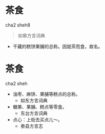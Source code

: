 # 茶食
cha2 sheh8
> 如皋方言词典
- 干藏的糕饼果脯的总称。因就茶而食，故名。

# 茶食
cha2 sheh
+ 油枣、麻饼、果脯等糕点的总称。
  * 如东方言词典
+ 糖果、果脯、糕点等零食。
  * 东台方言词典
+ 点心：上街去买点儿～。
  * 泰县方言志
